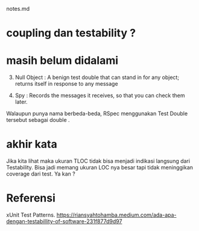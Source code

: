 notes.md

# coupling dan testability ?

# masih belum didalami
3. Null Object : A benign test double that can stand in for any object; returns itself in response to any message

4. Spy : Records the messages it receives, so that you can check them later.

Walaupun punya nama berbeda-beda, RSpec menggunakan Test Double tersebut sebagai double
.
# akhir kata
Jika kita lihat maka ukuran TLOC tidak bisa menjadi indikasi langsung dari Testability. 
Bisa jadi memang ukuran LOC nya besar tapi tidak meninggikan coverage dari test. Ya kan ?


# Referensi 
xUnit Test Patterns.
https://riansyahtohamba.medium.com/ada-apa-dengan-testabillity-of-software-231f877d9d97
